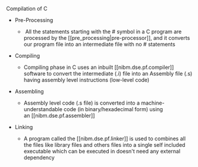 
Compilation of C

-   Pre-Processing

    -    All the statements starting with the # symbol in a C program are processed by the [[pre_processing|pre-processor]], and it converts our program file into an intermediate file with no # statements


-   Compiling

    -   Compiling phase in C uses an inbuilt [[nibm.dse.pf.compiler]] software to convert the intermediate (.i) file into an Assembly file (.s) having assembly level instructions (low-level code)


-   Assembling

    -   Assembly level code (.s file) is converted into a machine-understandable code (in binary/hexadecimal form) using an [[nibm.dse.pf.assembler]]


-   Linking

    -   A program called the [[nibm.dse.pf.linker]] is used to combines all the files like library files and others files into a single self included executable which can be executed in doesn't need any external dependency

